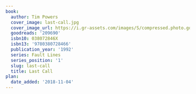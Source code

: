 ```yaml
---
book:
  author: Tim Powers
  cover_image: last-call.jpg
  cover_image_url: https://i.gr-assets.com/images/S/compressed.photo.goodreads.com/books/1348846326l/209690.jpg
  goodreads: '209690'
  isbn10: 038072846X
  isbn13: '9780380728466'
  publication_year: '1992'
  series: Fault Lines
  series_position: '1'
  slug: last-call
  title: Last Call
plan:
  date_added: '2018-11-04'
---
```

